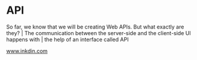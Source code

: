 # API
So far, we know that we will be creating Web APIs. But what exactly are they? |
The communication between the server-side and the client-side Ul happens with |
the help of an interface called API

www.inkdin.com
